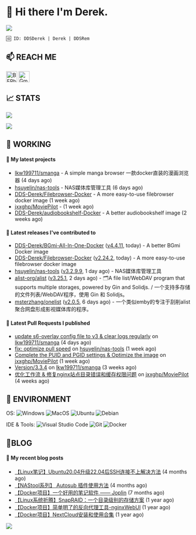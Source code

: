 # 👋 Hi there I'm Derek. 

![](https://raw.githubusercontent.com/BEPb/BEPb/main/src/header_.png)

```
🆔 ID: DDSDerek | Derek | DDSRem
```

## 📫 REACH ME
<p align="left">
<a href="https://twitter.com/ddsrem_derek" target="blank"><img align="center" src="https://raw.githubusercontent.com/BEPb/BEPb/master/assets/twitter.svg" alt="BEPb" height="30" width="30" /></a>
<a href="mailto:ddstomo@gmail.com" target="blank"><img align="center" src="https://raw.githubusercontent.com/BEPb/BEPb/master/assets/gmail.svg" alt="Gmail" height="30" width="30" /></a>
</p>

## 📈 STATS

![](https://github-readme-stats.vercel.app/api?username=DDSDerek&show_icons=true&theme=radical)

![](https://github-readme-stats.vercel.app/api?username=DDSRem&show_icons=true&theme=dark)

## 💼 WORKING

#### 🌱 My latest projects


- [lkw199711/smanga](https://github.com/lkw199711/smanga) - A simple manga browser 一款docker直装的漫画浏览器 (4 days ago)
- [hsuyelin/nas-tools](https://github.com/hsuyelin/nas-tools) - NAS媒体库管理工具 (6 days ago)
- [DDS-Derek/Filebrowser-Docker](https://github.com/DDS-Derek/Filebrowser-Docker) - A more easy-to-use filebrowser docker image (1 week ago)
- [jxxghp/MoviePilot](https://github.com/jxxghp/MoviePilot) -  (1 week ago)
- [DDS-Derek/audiobookshelf-Docker](https://github.com/DDS-Derek/audiobookshelf-Docker) - A better audiobookshelf image (2 weeks ago)

#### 🔭 Latest releases I've contributed to

- [DDS-Derek/BGmi-All-In-One-Docker](https://github.com/DDS-Derek/BGmi-All-In-One-Docker) ([v4.4.11](https://github.com/DDS-Derek/BGmi-All-In-One-Docker/releases/tag/v4.4.11), today) - A better BGmi Docker image
- [DDS-Derek/Filebrowser-Docker](https://github.com/DDS-Derek/Filebrowser-Docker) ([v2.24.2](https://github.com/DDS-Derek/Filebrowser-Docker/releases/tag/v2.24.2), today) - A more easy-to-use filebrowser docker image
- [hsuyelin/nas-tools](https://github.com/hsuyelin/nas-tools) ([v3.2.9.9](https://github.com/hsuyelin/nas-tools/releases/tag/v3.2.9.9), 1 day ago) - NAS媒体库管理工具
- [alist-org/alist](https://github.com/alist-org/alist) ([v3.25.1](https://github.com/alist-org/alist/releases/tag/v3.25.1), 2 days ago) - 🗂️A file list/WebDAV program that supports multiple storages, powered by Gin and Solidjs. / 一个支持多存储的文件列表/WebDAV程序，使用 Gin 和 Solidjs。
- [msterzhang/onelist](https://github.com/msterzhang/onelist) ([v2.0.5](https://github.com/msterzhang/onelist/releases/tag/v2.0.5), 6 days ago) - 一个类似emby的专注于刮削alist聚合网盘形成影视媒体库的程序。

#### 🔨 Latest Pull Requests I published

- [update s6-overlay config file to v3 &amp; clear logs regularly](https://github.com/lkw199711/smanga/pull/113) on [lkw199711/smanga](https://github.com/lkw199711/smanga) (4 days ago)
- [fix: optimize pull speed](https://github.com/hsuyelin/nas-tools/pull/24) on [hsuyelin/nas-tools](https://github.com/hsuyelin/nas-tools) (1 week ago)
- [Complete the PUID and PGID settings &amp; Optimize the image](https://github.com/jxxghp/MoviePilot/pull/19) on [jxxghp/MoviePilot](https://github.com/jxxghp/MoviePilot) (1 week ago)
- [Version/3.3.4](https://github.com/lkw199711/smanga/pull/105) on [lkw199711/smanga](https://github.com/lkw199711/smanga) (3 weeks ago)
- [优化工作流 &amp; 修复nginx站点目录错误和缓存权限问题](https://github.com/jxxghp/MoviePilot/pull/4) on [jxxghp/MoviePilot](https://github.com/jxxghp/MoviePilot) (4 weeks ago)

## 🔧 ENVIRONMENT
OS:
![Windows](https://img.shields.io/badge/-Windows-0078D6?style=flat-square&logo=windows&logoColor=white)
![MacOS](https://img.shields.io/badge/-Mac_OS-AAA?style=flat-square&logo=macos&logoColor=white)
![Ubuntu](https://img.shields.io/badge/-Ubuntu-DD4814?style=flat-square&logo=ubuntu&logoColor=white)
![Debian](https://img.shields.io/badge/-Debian-73BA25?style=flat-square&logo=debian&logoColor=white)  

IDE & Tools:
![Visual Studio Code](https://img.shields.io/badge/-Visual_Studio_Code-007ACC?style=flat-square&logo=visual-studio-code&logoColor=white)
![Git](https://img.shields.io/badge/-Git-F05032?style=flat-square&logo=git&logoColor=white)
![Docker](https://img.shields.io/badge/-Docker-2496ed?style=flat-square&logo=Docker&logoColor=white)

## 📜BLOG
#### 📜 My recent blog posts

- [【Linux笔记】Ubuntu20.04升级22.04后SSH连接不上解决方法](https://blog.ddsrem.com/archives/fix-ubuntu2204-ssh) (4 months ago)
- [【NAStool系列】 Autosub 插件使用方法](https://blog.ddsrem.com/archives/nastool-autosub-use-way) (4 months ago)
- [【Docker项目】一个好用的笔记软件 —— Joplin](https://blog.ddsrem.com/archives/joplin) (7 months ago)
- [【Linux系统折腾】SnapRAID：一个目录级别的存储方案](https://blog.ddsrem.com/archives/snapraid) (1 year ago)
- [【Docker项目】简单明了的反向代理工具-nginxWebUI](https://blog.ddsrem.com/archives/nginxwebui) (1 year ago)
- [【Docker项目】NextCloud安装和使用合集](https://blog.ddsrem.com/archives/nextcloud) (1 year ago)

![](https://raw.githubusercontent.com/BEPb/BEPb/main/assets/Bottom_down.svg)
